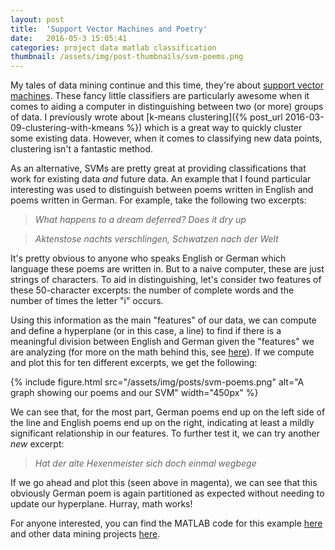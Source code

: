 ```yaml
---
layout: post
title:  'Support Vector Machines and Poetry'
date:   2016-05-3 15:05:41
categories: project data matlab classification
thumbnail: /assets/img/post-thumbnails/svm-poems.png
---
```


My tales of data mining continue and this time, they're about [support vector machines](http://docs.opencv.org/2.4/doc/tutorials/ml/introduction_to_svm/introduction_to_svm.html). These fancy little classifiers are particularly awesome when it comes to aiding a computer in distinguishing between two (or more) groups of data. I previously wrote about [k-means clustering]({% post_url 2016-03-09-clustering-with-kmeans %}) which is a great way to quickly cluster some existing data. However, when it comes to classifying new data points, clustering isn't a fantastic method.

As an alternative, SVMs are pretty great at providing classifications that work for existing data *and* future data. An example that I found particular interesting was used to distinguish between poems written in English and poems written in German. For example, take the following two excerpts:

> *What happens to a dream deferred? Does it dry up*

> *Aktenstose nachts verschlingen, Schwatzen nach der Welt*

It's pretty obvious to anyone who speaks English or German which language these poems are written in. But to a naive computer, these are just strings of characters. To aid in distinguishing, let's consider two features of these 50-character excerpts: the number of complete words and the number of times the letter "i" occurs.

Using this information as the main "features" of our data, we can compute and define a hyperplane (or in this case, a line) to find if there is a meaningful division between English and German given the "features" we are analyzing (for more on the math behind this, see [here](http://docs.opencv.org/2.4/doc/tutorials/ml/introduction_to_svm/introduction_to_svm.html)). If we compute and plot this for ten different excerpts, we get the following:

{% include figure.html src="/assets/img/posts/svm-poems.png" alt="A graph showing our poems and our SVM" width="450px" %}

We can see that, for the most part, German poems end up on the left side of the line and English poems end up on the right, indicating at least a mildly significant relationship in our features. To further test it, we can try another *new* excerpt: 

> *Hat der alte Hexenmeister sich doch einmal wegbege*

If we go ahead and plot this (seen above in magenta), we can see that this obviously German poem is again partitioned as expected without needing to update our hyperplane. Hurray, math works!

For anyone interested, you can find the MATLAB code for this example [here](https://github.com/ben-tanen/DataMining/tree/master/svm-poems) and other data mining projects [here](https://github.com/ben-tanen/data-mining).


